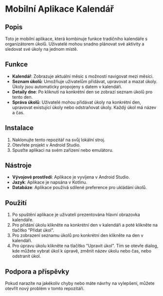# Mobilní Aplikace Kalendář

## Popis

Toto je mobilní aplikace, která kombinuje funkce tradičního kalendáře s organizátorem úkolů. Uživatelé mohou snadno plánovat své aktivity a sledovat své úkoly na jednom místě.

## Funkce

- **Kalendář**: Zobrazuje aktuální měsíc s možností navigovat mezi měsíci.
- **Seznam úkolů**: Umožňuje uživatelům přidávat, upravovat a mazat úkoly. Úkoly jsou automaticky propojeny s datem v kalendáři.
- **Detaily dne**: Po kliknutí na konkrétní den se zobrazí seznam úkolů pro tento den.
- **Správa úkolů**: Uživatelé mohou přidávat úkoly na konkrétní den, upravovat existující úkoly nebo odstraňovat úkoly. Každý úkol má název a čas.

## Instalace

1. Naklonujte tento repozitář na svůj lokální stroj.
2. Otevřete projekt v Android Studio.
3. Spusťte aplikaci na svém zařízení nebo emulátoru.

## Nástroje

- **Vývojové prostředí**: Aplikace je vyvíjena v Android Studio.
- **Jazyk**: Aplikace je napsána v Kotlinu.
- **Databáze**: Aplikace používá sdílené preference pro ukládání úkolů.

## Použití

1. Po spuštění aplikace je uživateli prezentována hlavní obrazovka kalendáře.
2. Pro přidání úkolu klikněte na konkrétní den v kalendáři a poté klikněte na tlačítko "Přidat úkol".
3. Pro zobrazení seznamu úkolů pro konkrétní den klikněte na den v kalendáři.
4. Pro úpravu úkolu klikněte na tlačítko "Upravit úkol". Tím se otevře dialog, kde můžete vybrat úkol k úpravě, změnit název úkolu nebo čas, nebo odstranit úkol.

## Podpora a příspěvky

Pokud narazíte na jakékoliv chyby nebo máte návrhy na vylepšení, můžete otevřít nový problém v tomto repozitáři.
